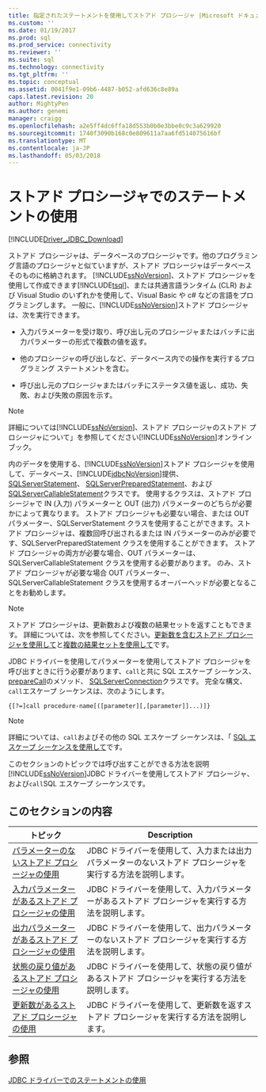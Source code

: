 ```yaml
---
title: 指定されたステートメントを使用してストアド プロシージャ |Microsoft ドキュメント
ms.custom: ''
ms.date: 01/19/2017
ms.prod: sql
ms.prod_service: connectivity
ms.reviewer: ''
ms.suite: sql
ms.technology: connectivity
ms.tgt_pltfrm: ''
ms.topic: conceptual
ms.assetid: 0041f9e1-09b6-4487-b052-afd636c8e89a
caps.latest.revision: 20
author: MightyPen
ms.author: genemi
manager: craigg
ms.openlocfilehash: a2e5ff4dc6ffa18d553b0b0e3bbe0c9c3a629920
ms.sourcegitcommit: 1740f3090b168c0e809611a7aa6fd514075616bf
ms.translationtype: MT
ms.contentlocale: ja-JP
ms.lasthandoff: 05/03/2018
---
```

# <a name="using-statements-with-stored-procedures"></a>ストアド プロシージャでのステートメントの使用
[!INCLUDE[Driver_JDBC_Download](../../includes/driver_jdbc_download.md)]

  ストアド プロシージャは、データベースのプロシージャです。他のプログラミング言語のプロシージャと似ていますが、ストアド プロシージャはデータベースそのものに格納されます。 [!INCLUDE[ssNoVersion](../../includes/ssnoversion_md.md)]、ストアド プロシージャを使用して作成できます[!INCLUDE[tsql](../../includes/tsql_md.md)]、または共通言語ランタイム (CLR) および Visual Studio のいずれかを使用して、Visual Basic や c# などの言語をプログラミングします。 一般に、[!INCLUDE[ssNoVersion](../../includes/ssnoversion_md.md)]ストアド プロシージャは、次を実行できます。  
  
-   入力パラメーターを受け取り、呼び出し元のプロシージャまたはバッチに出力パラメーターの形式で複数の値を返す。  
  
-   他のプロシージャの呼び出しなど、データベース内での操作を実行するプログラミング ステートメントを含む。  
  
-   呼び出し元のプロシージャまたはバッチにステータス値を返し、成功、失敗、および失敗の原因を示す。  
  
> [!NOTE]  
>  詳細については[!INCLUDE[ssNoVersion](../../includes/ssnoversion_md.md)]、ストアド プロシージャのストアド プロシージャについて」を参照してください[!INCLUDE[ssNoVersion](../../includes/ssnoversion_md.md)]オンライン ブック。  
  
 内のデータを使用する、[!INCLUDE[ssNoVersion](../../includes/ssnoversion_md.md)]ストアド プロシージャを使用して、データベース、[!INCLUDE[jdbcNoVersion](../../includes/jdbcnoversion_md.md)]提供、 [SQLServerStatement](../../connect/jdbc/reference/sqlserverstatement-class.md)、 [SQLServerPreparedStatement](../../connect/jdbc/reference/sqlserverpreparedstatement-class.md)、および[SQLServerCallableStatement](../../connect/jdbc/reference/sqlservercallablestatement-class.md)クラスです。 使用するクラスは、ストアド プロシージャで IN (入力) パラメーターと OUT (出力) パラメーターのどちらが必要かによって異なります。 ストアド プロシージャも必要ない場合、または OUT パラメーター、SQLServerStatement クラスを使用することができます。ストアド プロシージャは、複数回呼び出されるまたは IN パラメーターのみが必要です、SQLServerPreparedStatement クラスを使用することができます。 ストアド プロシージャの両方が必要な場合、OUT パラメーターは、SQLServerCallableStatement クラスを使用する必要があります。 のみ、ストアド プロシージャが必要な場合 OUT パラメーター、SQLServerCallableStatement クラスを使用するオーバーヘッドが必要となることをお勧めします。  
  
> [!NOTE]  
>  ストアド プロシージャは、更新数および複数の結果セットを返すこともできます。 詳細については、次を参照してください。[更新数を含むストアド プロシージャを使用して](../../connect/jdbc/using-a-stored-procedure-with-an-update-count.md)と[複数の結果セットを使用して](../../connect/jdbc/using-multiple-result-sets.md)です。  
  
 JDBC ドライバーを使用してパラメーターを使用してストアド プロシージャを呼び出すときに行う必要があります、`call`と共に SQL エスケープ シーケンス、 [prepareCall](../../connect/jdbc/reference/preparecall-method-sqlserverconnection.md)のメソッド、 [SQLServerConnection](../../connect/jdbc/reference/sqlserverconnection-class.md)クラスです。 完全な構文、`call`エスケープ シーケンスは、次のようにします。  
  
 `{[?=]call procedure-name[([parameter][,[parameter]]...)]}`  
  
> [!NOTE]  
>  詳細については、`call`およびその他の SQL エスケープ シーケンスは、「 [SQL エスケープ シーケンスを使用して](../../connect/jdbc/using-sql-escape-sequences.md)です。  
  
 このセクションのトピックでは呼び出すことができる方法を説明[!INCLUDE[ssNoVersion](../../includes/ssnoversion_md.md)]JDBC ドライバーを使用してストアド プロシージャ、および`call`SQL エスケープ シーケンスです。  
  
## <a name="in-this-section"></a>このセクションの内容  
  
|トピック|Description|  
|-----------|-----------------|  
|[パラメーターのないストアド プロシージャの使用](../../connect/jdbc/using-a-stored-procedure-with-no-parameters.md)|JDBC ドライバーを使用して、入力または出力パラメーターのないストアド プロシージャを実行する方法を説明します。|  
|[入力パラメーターがあるストアド プロシージャの使用](../../connect/jdbc/using-a-stored-procedure-with-input-parameters.md)|JDBC ドライバーを使用して、入力パラメーターがあるストアド プロシージャを実行する方法を説明します。|  
|[出力パラメーターがあるストアド プロシージャの使用](../../connect/jdbc/using-a-stored-procedure-with-output-parameters.md)|JDBC ドライバーを使用して、出力パラメーターのないストアド プロシージャを実行する方法を説明します。|  
|[状態の戻り値があるストアド プロシージャの使用](../../connect/jdbc/using-a-stored-procedure-with-a-return-status.md)|JDBC ドライバーを使用して、状態の戻り値があるストアド プロシージャを実行する方法を説明します。|  
|[更新数があるストアド プロシージャの使用](../../connect/jdbc/using-a-stored-procedure-with-an-update-count.md)|JDBC ドライバーを使用して、更新数を返すストアド プロシージャを実行する方法を説明します。|  
  
## <a name="see-also"></a>参照  
 [JDBC ドライバーでのステートメントの使用](../../connect/jdbc/using-statements-with-the-jdbc-driver.md)  
  
  
